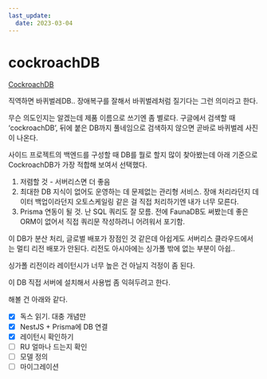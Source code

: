 ```yaml
---
last_update:
  date: 2023-03-04
---
```


# cockroachDB

[CockroachDB](https://www.cockroachlabs.com/)

직역하면 바퀴벌레DB.. 장애복구를 잘해서 바퀴벌레처럼 질기다는 그런 의미라고 한다.

무슨 의도인지는 알겠는데 제품 이름으로 쓰기엔 좀 별로다.
구글에서 검색할 때 ‘cockroachDB’, 뒤에 붙은 DB까지 풀네임으로 검색하지 않으면 곧바로 바퀴벌레 사진이 나온다.

사이드 프로젝트의 백엔드를 구성할 때 DB를 뭘로 할지 많이 찾아봤는데 아래 기준으로 CockroachDB가 가장 적합해 보여서 선택했다.

1. 저렴할 것 - 서버리스면 더 좋음
2. 최대한 DB 지식이 없어도 운영하는 데 문제없는 관리형 서비스. 장애 처리라던지 데이터 백업이라던지 오토스케일링 같은 걸 직접 처리하기엔 내가 너무 모른다.
3. Prisma 연동이 될 것. 난 SQL 쿼리도 잘 모름. 전에 FaunaDB도 써봤는데 좋은 ORM이 없어서 직접 쿼리문 작성하려니 어려워서 포기함.

이 DB가 분산 처리, 글로벌 배포가 장점인 것 같은데 아쉽게도 서버리스 클라우드에서는 멀티 리전 배포가 안된다. 리전도 아시아에는 싱가폴 밖에 없는 부분이 아쉽..

싱가폴 리전이라 레이턴시가 너무 높은 건 아닐지 걱정이 좀 된다.

이 DB 직접 서버에 설치해서 사용법 좀 익혀두려고 한다.

해볼 건 아래와 같다.

- [x] 독스 읽기. 대충 개념만
- [x] NestJS + Prisma에 DB 연결
- [x] 레이턴시 확인하기
- [ ] RU 얼마나 드는지 확인
- [ ] 모델 정의
- [ ] 마이그레이션
